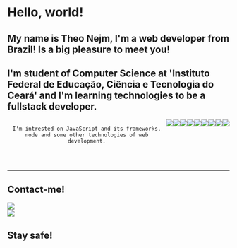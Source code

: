 # Hello, world! 

## My name is Theo Nejm, I'm a web developer from Brazil! Is a big pleasure to meet you!

## I'm student of Computer Science at 'Instituto Federal de Educação, Ciência e Tecnologia do Ceará' and I'm learning technologies to be a fullstack developer.



<div align="center" style="display: flex">
  
  `I'm intrested on JavaScript and its frameworks, node and some other technologies of web development.`
  
  <img src="https://img.shields.io/badge/Windows-0078D6?style=for-the-badge&logo=windows&logoColor=white">
  <img src="https://img.shields.io/badge/TypeScript-007ACC?style=for-the-badge&logo=typescript&logoColor=white">
  <img src="https://img.shields.io/badge/CSS3-1572B6?style=for-the-badge&logo=css3&logoColor=white">
  <img src="https://img.shields.io/badge/Node.js-43853D?style=for-the-badge&logo=node-dot-js&logoColor=white">
  <img src="https://img.shields.io/badge/npm-CB3837?style=for-the-badge&logo=npm&logoColor=white">
  <img src="https://img.shields.io/badge/HTML5-E34F26?style=for-the-badge&logo=html5&logoColor=white">
  <img src="https://img.shields.io/badge/Git-F05032?style=for-the-badge&logo=git&logoColor=white">
  <img src="https://img.shields.io/badge/JavaScript-F7DF1E?style=for-the-badge&logo=javascript&logoColor=black"> 
  <img src="https://img.shields.io/badge/React-20232A?style=for-the-badge&logo=react&logoColor=61DAFB">
</div>

<br><hr>
## Contact-me! 
<a href="https://instagram.com/theo_nejm"><img src="https://img.shields.io/badge/Instagram-E4405F?style=for-the-badge&logo=instagram&logoColor=white"></a>
<br>
<a href="https://linkedin.com/in/theo-nejm"><img src="https://img.shields.io/badge/LinkedIn-0077B5?style=for-the-badge&logo=linkedin&logoColor=white"></a>

## Stay safe!
